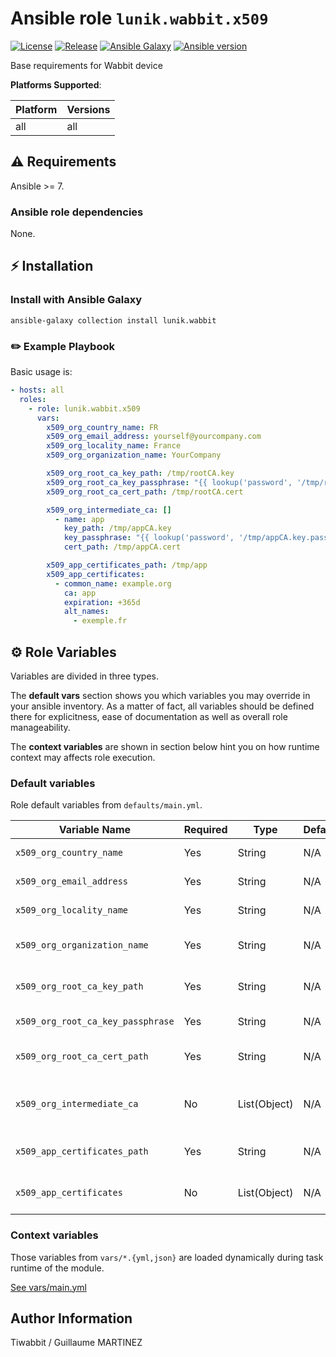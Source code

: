 # Ansible role `lunik.wabbit.x509`

[![License](https://img.shields.io/github/license/Lunik/ansible-wabbit-collection?style=flat-square)](https://github.com/Lunik/ansible-wabbit-collection/blob/main/LICENSE)
[![Release](https://img.shields.io/github/v/release/Lunik/ansible-wabbit-collection?style=flat-square)](https://github.com/Lunik/ansible-wabbit-collection/releases)
[![Ansible Galaxy](https://img.shields.io/badge/ansible-galaxy-black.svg?style=flat-square&logo=ansible)](https://galaxy.ansible.com/lunik/wabbit)
[![Ansible version](https://img.shields.io/badge/ansible-%3E%3D2.10-black.svg?style=flat-square&logo=ansible)](https://github.com/ansible/ansible)

Base requirements for Wabbit device

**Platforms Supported**:

| Platform | Versions |
|----------|----------|
| all | all |

## ⚠️ Requirements

Ansible >= 7.

### Ansible role dependencies

None.

## ⚡ Installation

### Install with Ansible Galaxy

```shell
ansible-galaxy collection install lunik.wabbit
```

### ✏️ Example Playbook

Basic usage is:

```yaml
- hosts: all
  roles:
    - role: lunik.wabbit.x509
      vars:
        x509_org_country_name: FR
        x509_org_email_address: yourself@yourcompany.com
        x509_org_locality_name: France
        x509_org_organization_name: YourCompany

        x509_org_root_ca_key_path: /tmp/rootCA.key
        x509_org_root_ca_key_passphrase: "{{ lookup('password', '/tmp/rootCA.key.passphrase') }}"
        x509_org_root_ca_cert_path: /tmp/rootCA.cert

        x509_org_intermediate_ca: []
          - name: app
            key_path: /tmp/appCA.key
            key_passphrase: "{{ lookup('password', '/tmp/appCA.key.passphrase') }}"
            cert_path: /tmp/appCA.cert

        x509_app_certificates_path: /tmp/app
        x509_app_certificates:
          - common_name: example.org
            ca: app
            expiration: +365d
            alt_names:
              - exemple.fr

```

## ⚙️ Role Variables

Variables are divided in three types.

The **default vars** section shows you which variables you may
override in your ansible inventory. As a matter of fact, all variables should
be defined there for explicitness, ease of documentation as well as overall
role manageability.

The **context variables** are shown in section below hint you
on how runtime context may affects role execution.

### Default variables

Role default variables from `defaults/main.yml`.

| Variable Name | Required | Type | Default | Description |
|---------------|----------|------|---------|-------------|
| `x509_org_country_name` | Yes | String | N/A | Country Name for certificates |
| `x509_org_email_address` | Yes | String | N/A | Email address for certificates |
| `x509_org_locality_name` | Yes | String | N/A | Locality for certificates |
| `x509_org_organization_name` | Yes | String | N/A | Organization name for certificates |
| `x509_org_root_ca_key_path` | Yes | String | N/A | Path where to store the root CA private key |
| `x509_org_root_ca_key_passphrase` | Yes | String | N/A | Root CA private key passphrase |
| `x509_org_root_ca_cert_path` | Yes | String | N/A | Path where to store the root CA certificate |
| `x509_org_intermediate_ca` | No | List(Object) | N/A | List of intermediate certificates. [See defaults/main.yml](./default/main.yml) |
| `x509_app_certificates_path` | Yes | String | N/A | Path where to store generated certificates |
| `x509_app_certificates` | No | List(Object) | N/A | List of certificates. [See defaults/main.yml](./default/main.yml) |

### Context variables

Those variables from `vars/*.{yml,json}` are loaded dynamically during task
runtime of the module.

[See vars/main.yml](./vars/main.yml)

## Author Information

Tiwabbit / Guillaume MARTINEZ